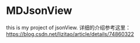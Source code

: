 # MDJsonView
this is my project of jsonView.
详细的介绍参考这里：
https://blog.csdn.net/lizitao/article/details/74860322
